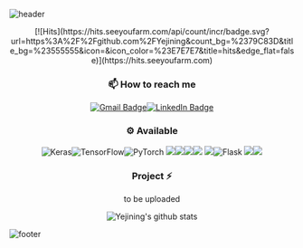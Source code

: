 ![header](https://capsule-render.vercel.app/api?type=wave&color=gradient&height=300&section=header&text=Yejining's%20Github&fontSize=40)
<div align=center>
[![Hits](https://hits.seeyoufarm.com/api/count/incr/badge.svg?url=https%3A%2F%2Fgithub.com%2FYejining&count_bg=%2379C83D&title_bg=%23555555&icon=&icon_color=%23E7E7E7&title=hits&edge_flat=false)](https://hits.seeyoufarm.com)

### 📫 How to reach me
[![Gmail Badge](https://img.shields.io/badge/Gmail-d14836?style=round-square&logo=Gmail&logoColor=white&link=mailto:kimyejin.kr@gmail.com)](mailto:kimyejin.kr@gmail.com)[![LinkedIn Badge](http://img.shields.io/badge/-LinkedIn-0072b1?style=flat&logo=linkedin&link=https://www.linkedin.com/in/yejin-kim-684835160/)](https://www.linkedin.com/in/yejin-kim-684835160/)

### ⚙️ Available
<img alt="Keras" src="https://img.shields.io/badge/Keras-%23D00000.svg?&style=round-square&logo=Keras&logoColor=white"/><img alt="TensorFlow" src="https://img.shields.io/badge/TensorFlow-%23FF6F00.svg?&style=round-square&logo=TensorFlow&logoColor=white" /><img alt="PyTorch" src="https://img.shields.io/badge/PyTorch-%23EE4C2C.svg?&style=round-square&logo=PyTorch&logoColor=white" />
<img src="https://img.shields.io/badge/Python-3766AB?style=round-square&logo=Python&logoColor=white"/><img src="https://img.shields.io/badge/Java-007396?style=round-square&logo=Java&logoColor=white"/><img src="https://img.shields.io/badge/C%20Sharp-239120?style=round-square&logo=C%20Sharp&logoColor=white"/><img src="https://img.shields.io/badge/C-A8B9CC?style=round-square&logo=C&logoColor=white"/>
<img src="https://img.shields.io/badge/Android-3DDC84?style=round-square&logo=Android&logoColor=white"/><img alt="Flask" src="https://img.shields.io/badge/flask-%23000.svg?&style=round-square&logo=flask&logoColor=white"/>
<img src="https://img.shields.io/badge/Linux-FCC624?style=round-square&logo=Linux&logoColor=white"/><img src="https://img.shields.io/badge/MySQL-4479A1?style=round-square&logo=MySQL&logoColor=white"/>

### Project ⚡
to be uploaded

![Yejining's github stats](https://github-readme-stats.vercel.app/api?username=Yejining&show_icons=true)
</div>

![footer](https://capsule-render.vercel.app/api?type=wave&color=gradient&height=150&section=footer)
